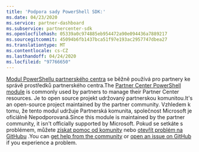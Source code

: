 ```yaml
---
title: 'Podpora sady PowerShell SDK:'
ms.date: 04/23/2020
ms.service: partner-dashboard
ms.subservice: partnercenter-sdk
ms.openlocfilehash: 05339a0c974885eb954472a90e094436a7889217
ms.sourcegitcommit: 45094b6fb1437bca51f97e193ac2957747dbea27
ms.translationtype: MT
ms.contentlocale: cs-CZ
ms.lasthandoff: 04/24/2020
ms.locfileid: "97766650"
---
```

<span data-ttu-id="8549a-102">[Modul PowerShellu partnerského centra](https://github.com/microsoft/partner-center-powershell/) se běžně používá pro partnery ke správě prostředků partnerského centra.</span><span class="sxs-lookup"><span data-stu-id="8549a-102">The [Partner Center PowerShell module](https://github.com/microsoft/partner-center-powershell/) is commonly used by partners to manage their Partner Center resources.</span></span> <span data-ttu-id="8549a-103">Je to open source projekt udržovaný partnerskou komunitou.</span><span class="sxs-lookup"><span data-stu-id="8549a-103">It's an open-source project maintained by the partner community.</span></span> <span data-ttu-id="8549a-104">Vzhledem k tomu, že tento modul udržuje Partnerská komunita, společnost Microsoft je oficiálně Nepodporovaná.</span><span class="sxs-lookup"><span data-stu-id="8549a-104">Since this module is maintained by the partner community, it isn't officially supported by Microsoft.</span></span> <span data-ttu-id="8549a-105">Pokud se setkáte s problémem, můžete [získat pomoc od komunity](https://stackoverflow.com/questions/tagged/partner+center) nebo [otevřít problém na GitHubu](https://github.com/microsoft/partner-center-powershell/issues) .</span><span class="sxs-lookup"><span data-stu-id="8549a-105">You can [get help from the community](https://stackoverflow.com/questions/tagged/partner+center) or [open an issue on GitHub](https://github.com/microsoft/partner-center-powershell/issues) if you experience a problem.</span></span>
